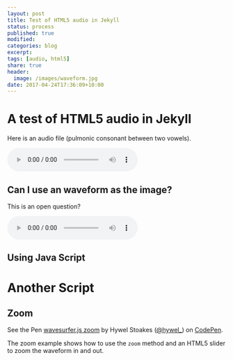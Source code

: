 ```yaml
---
layout: post
title: Test of HTML5 audio in Jekyll 
status: process
published: true
modified:
categories: blog
excerpt:
tags: [audio, html5]
share: true
header:
  image: /images/waveform.jpg
date: 2017-04-24T17:36:09+10:00
---
```


# A test of HTML5 audio in Jekyll

Here is an audio file (pulmonic consonant between two vowels).  

<audio controls="controls" tabindex="0">
    <source src="/audio/arda.mp3" type="audio/mpeg">
    <source src="/audio/arda.wav" type="audio/wav">
    Your browser does not support the HTML5 Audio element.
</audio>

## Can I use an waveform as the image?
This is an open question?

<audio controls="controls">
    <source src="/audio/aGa.mp3" type="audio/mpeg">
    <source src="/audio/aGa.ogg" type="audio/ogg">
    Your browser does not support the HTML5 Audio element.
</audio>

## Using Java Script


<!-- main wavesurfer.js lib -->
<script src="//cdnjs.cloudflare.com/ajax/libs/wavesurfer.js/1.4.0/wavesurfer.min.js"></script>


<script>
<div id="waveform"></div>

<div style="text-align: center">
  <button class="btn btn-primary" onclick="wavesurfer.playPause()">
    <i class="glyphicon glyphicon-play"></i>
    Play
  </button>

  <p class="row">
    <div class="col-xs-1">
      <i class="glyphicon glyphicon-zoom-in"></i>
    </div>

    <div class="col-xs-10">
      <input id="slider" type="range" min="1" max="200" value="1" style="width: 100%" />
    </div>

    <div class="col-xs-1">
      <i class="glyphicon glyphicon-zoom-out"></i>
    </div>
  </p>
</div>
</script>

<script src="script/wavesurfer_demo.js"></script>


# Another Script 

<script src="//cdnjs.cloudflare.com/ajax/libs/wavesurfer.js/1.4.0/wavesurfer.min.js"></script>


<h2 id="zoom">Zoom</h2>

<p data-height="265" data-theme-id="0" data-slug-hash="RLPKNw" data-default-tab="html,result" data-user="hywel_" data-embed-version="2" data-pen-title="wavesurfer.js zoom" class="codepen">See the Pen <a href="https://codepen.io/hywel_/pen/RLPKNw/">wavesurfer.js zoom</a> by Hywel Stoakes (<a href="https://codepen.io/hywel_">@hywel_</a>) on <a href="https://codepen.io">CodePen</a>.</p>
<script async src="https://production-assets.codepen.io/assets/embed/ei.js"></script>

  <p>
    The zoom example shows how to use the <code>zoom</code> method and an HTML5 slider to zoom the waveform in and out.
  </p>


